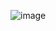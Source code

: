![image](https://user-images.githubusercontent.com/89137604/230734107-2224a3dd-cf7f-4341-af9b-8638ac74e2b1.png)
